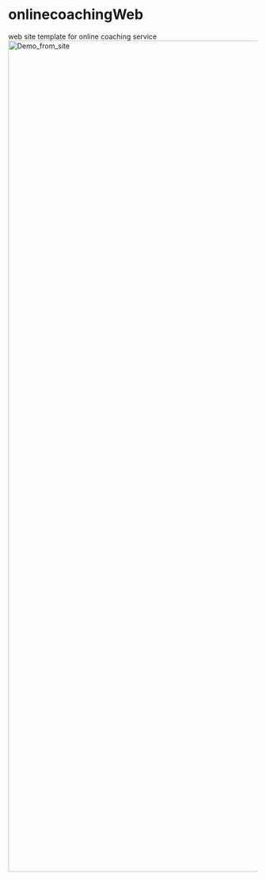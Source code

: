 # onlinecoachingWeb
web site template for online coaching service
<img width="1680" alt="Demo_from_site" src="https://github.com/alegborisovic/onlinecoachingWeb/assets/113502552/2799771e-2d77-4a2d-973e-00c3a65119ee">

